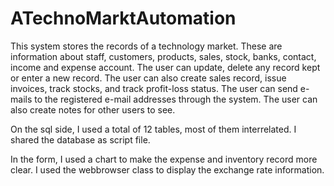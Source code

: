 # ATechnoMarktAutomation
 
This system stores the records of a technology market. These are information about staff, customers, products, sales, stock, banks, contact, income and expense account.
The user can update, delete any record kept or enter a new record. The user can also create sales record, issue invoices, track stocks, and track profit-loss status.
The user can send e-mails to the registered e-mail addresses through the system. The user can also create notes for other users to see. 

On the sql side, I used a total of 12 tables, most of them interrelated. I shared the database as script file.

In the form, I used a chart to make the expense and inventory record more clear.
I used the webbrowser class to display the exchange rate information. 
